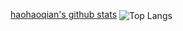 [haohaoqian's github stats](https://github-readme-stats.duskmoon.vercel.app/api?username=haohaoqian&theme=tokyonight&show_icons=true)
<img align="center"  alt="Top Langs" src="https://github-readme-stats.vercel.app/api/top-langs/?username=haohaoqian&layout=compact" />

